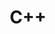 ---
layout: toctree
title: C++
permalink: /blog/coding/cpp/
parent: /blog/coding/

enumerate_grand_children: true
---